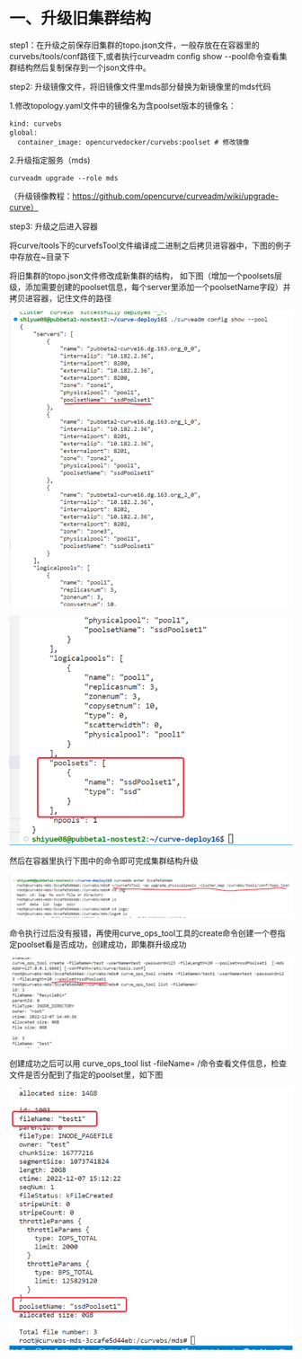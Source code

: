 # 一、升级旧集群结构

step1：在升级之前保存旧集群的topo.json文件，一般存放在在容器里的curvebs/tools/conf路径下,或者执行curveadm config show --pool命令查看集群结构然后复制保存到一个json文件中。

step2: 升级镜像文件，将旧镜像文件里mds部分替换为新镜像里的mds代码

1.修改topology.yaml文件中的镜像名为含poolset版本的镜像名：

```
kind: curvebs
global:
  container_image: opencurvedocker/curvebs:poolset # 修改镜像
```

2.升级指定服务（mds)

```
curveadm upgrade --role mds
```

（升级镜像教程：https://github.com/opencurve/curveadm/wiki/upgrade-curve）



step3: 升级之后进入容器

将curve/tools下的curvefsTool文件编译成二进制之后拷贝进容器中，下图的例子中存放在~目录下

将旧集群的topo.json文件修改成新集群的结构， 如下图（增加一个poolsets层级，添加需要创建的poolset信息，每个server里添加一个poolsetName字段）并拷贝进容器，记住文件的路径

![1](temp/1.png)



![2](temp/2.png)



然后在容器里执行下图中的命令即可完成集群结构升级

![3](temp/3.png)



命令执行过后没有报错，再使用curve_ops_tool工具的create命令创建一个卷指定poolset看是否成功，创建成功，即集群升级成功

![4](temp/4.png)



创建成功之后可以用 curve_ops_tool list -fileName= /命令查看文件信息，检查文件是否分配到了指定的poolset里，如下图

![5](temp/5.png)
